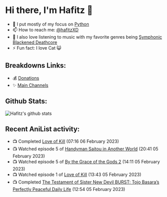# Hi there, I'm Hafitz 👋
- 🐍 I put mostly of my focus on [Python](https://python.org)
- 📫 How to reach me: [@hafitzXD](https://t.me/hafitzXD)
- 🎵 I also love listening to music with my favorite genres being [Symphonic Blackened Deathcore](https://youtu.be/qyYmS_iBcy4)
- ⚡ Fun fact: I love Cat 😺

## Breakdowns Links:
- 💰 [Donations](https://t.me/TheBreakdowns/2)
- ✨ [Main Channels](https://t.me/TheBreakdowns)

## Github Stats:
![Hafitz's github stats](https://github-readme-stats.vercel.app/api?username=breakdowns&show_icons=true&count_private=true&bg_color=00000000&text_color=777)

## Recent AniList activity:
<!-- ANILIST_ACTIVITY:start -->

-   📺 Completed [Love of Kill](https://anilist.co/anime/127050) (07:16 06 February 2023)
-   📺 Watched episode 5 of [Handyman Saitou in Another World](https://anilist.co/anime/144092) (20:41 05 February 2023)
-   📺 Watched episode 5 of [By the Grace of the Gods 2](https://anilist.co/anime/135102) (14:11 05 February 2023)
-   📺 Watched episode 1 of [Love of Kill](https://anilist.co/anime/127050) (13:43 05 February 2023)
-   📺 Completed [The Testament of Sister New Devil BURST: Tojo Basara’s Perfectly Peaceful Daily Life](https://anilist.co/anime/21489) (12:54 05 February 2023)

<!-- ANILIST_ACTIVITY:end -->

